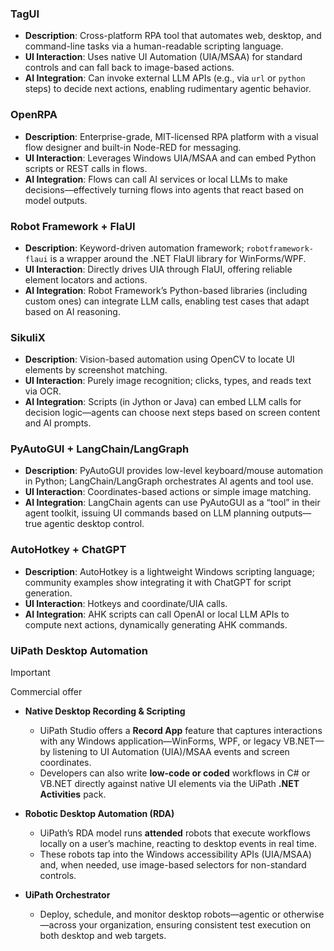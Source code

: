 ### TagUI

- **Description**: Cross-platform RPA tool that automates web, desktop, and command-line tasks via a human-readable scripting language.
- **UI Interaction**: Uses native UI Automation (UIA/MSAA) for standard controls and can fall back to image-based actions.
- **AI Integration**: Can invoke external LLM APIs (e.g., via `url` or `python` steps) to decide next actions, enabling rudimentary agentic behavior.

### OpenRPA

- **Description**: Enterprise-grade, MIT-licensed RPA platform with a visual flow designer and built-in Node-RED for messaging.
- **UI Interaction**: Leverages Windows UIA/MSAA and can embed Python scripts or REST calls in flows.
- **AI Integration**: Flows can call AI services or local LLMs to make decisions—effectively turning flows into agents that react based on model outputs.

### Robot Framework + FlaUI

- **Description**: Keyword-driven automation framework; `robotframework-flaui` is a wrapper around the .NET FlaUI library for WinForms/WPF.
- **UI Interaction**: Directly drives UIA through FlaUI, offering reliable element locators and actions.
- **AI Integration**: Robot Framework’s Python-based libraries (including custom ones) can integrate LLM calls, enabling test cases that adapt based on AI reasoning.

### SikuliX

- **Description**: Vision-based automation using OpenCV to locate UI elements by screenshot matching.
- **UI Interaction**: Purely image recognition; clicks, types, and reads text via OCR.
- **AI Integration**: Scripts (in Jython or Java) can embed LLM calls for decision logic—agents can choose next steps based on screen content and AI prompts.

### PyAutoGUI + LangChain/LangGraph

- **Description**: PyAutoGUI provides low-level keyboard/mouse automation in Python; LangChain/LangGraph orchestrates AI agents and tool use.
- **UI Interaction**: Coordinates-based actions or simple image matching.
- **AI Integration**: LangChain agents can use PyAutoGUI as a “tool” in their agent toolkit, issuing UI commands based on LLM planning outputs—true agentic desktop control.

### AutoHotkey + ChatGPT

- **Description**: AutoHotkey is a lightweight Windows scripting language; community examples show integrating it with ChatGPT for script generation.
- **UI Interaction**: Hotkeys and coordinate/UIA calls.
- **AI Integration**: AHK scripts can call OpenAI or local LLM APIs to compute next actions, dynamically generating AHK commands.

### UiPath Desktop Automation

> [!important] 
> Commercial offer

- **Native Desktop Recording & Scripting**
    - UiPath Studio offers a **Record App** feature that captures interactions with any Windows application—WinForms, WPF, or legacy VB.NET—by listening to UI Automation (UIA)/MSAA events and screen coordinates.
    - Developers can also write **low-code or coded** workflows in C# or VB.NET directly against native UI elements via the UiPath **.NET Activities** pack.

- **Robotic Desktop Automation (RDA)**
    - UiPath’s RDA model runs **attended** robots that execute workflows locally on a user’s machine, reacting to desktop events in real time.
    - These robots tap into the Windows accessibility APIs (UIA/MSAA) and, when needed, use image-based selectors for non-standard controls.

- **UiPath Orchestrator**
    - Deploy, schedule, and monitor desktop robots—agentic or otherwise—across your organization, ensuring consistent test execution on both desktop and web targets.
